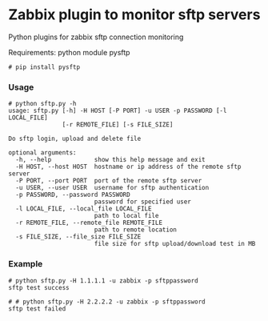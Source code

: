 # Zabbix plugin to monitor sftp servers

Python plugins for zabbix sftp connection monitoring

Requirements: python module pysftp
```
# pip install pysftp
```

### Usage
```
# python sftp.py -h
usage: sftp.py [-h] -H HOST [-P PORT] -u USER -p PASSWORD [-l LOCAL_FILE]
               [-r REMOTE_FILE] [-s FILE_SIZE]

Do sftp login, upload and delete file

optional arguments:
  -h, --help            show this help message and exit
  -H HOST, --host HOST  hostname or ip address of the remote sftp server
  -P PORT, --port PORT  port of the remote sftp server
  -u USER, --user USER  username for sftp authentication
  -p PASSWORD, --password PASSWORD
                        password for specified user
  -l LOCAL_FILE, --local_file LOCAL_FILE
                        path to local file
  -r REMOTE_FILE, --remote_file REMOTE_FILE
                        path to remote location
  -s FILE_SIZE, --file_size FILE_SIZE
                        file size for sftp upload/download test in MB

```
### Example
```
# python sftp.py -H 1.1.1.1 -u zabbix -p sftppassword
sftp test success

# # python sftp.py -H 2.2.2.2 -u zabbix -p sftppassword
sftp test failed
```
